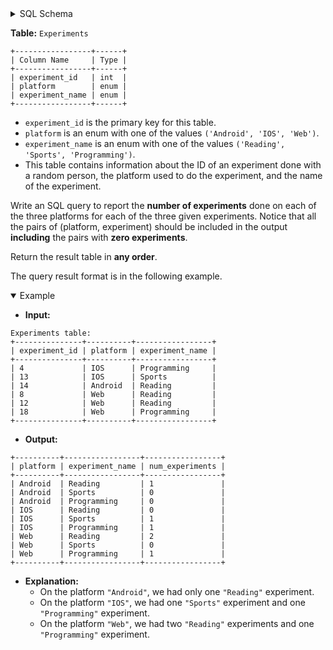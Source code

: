 <details>
<summary> SQL Schema</summary>

```sql
DROP TABLE IF EXISTS Experiments;

CREATE TABLE IF NOT EXISTS
  Experiments (experiment_id int, platform ENUM('Android', 'IOS', 'Web'), experiment_name ENUM('Reading', 'Sports', 'Programming'));

INSERT INTO
  Experiments 
VALUES
  ('4', 'IOS', 'Programming'),
  ('13', 'IOS', 'Sports'),
  ('14', 'Android', 'Reading'),
  ('8', 'Web', 'Reading'),
  ('12', 'Web', 'Reading'),
  ('18', 'Web', 'Programming');
```

</details>

**Table:** `Experiments`

```
+-----------------+------+
| Column Name     | Type |
+-----------------+------+
| experiment_id   | int  |
| platform        | enum |
| experiment_name | enum |
+-----------------+------+
```

- `experiment_id` is the primary key for this table.
- `platform` is an enum with one of the values `('Android', 'IOS', 'Web')`.
- `experiment_name` is an enum with one of the values `('Reading', 'Sports', 'Programming')`.
- This table contains information about the ID of an experiment done with a random person, the platform used to do the experiment, and the name of the experiment.

Write an SQL query to report the **number of experiments** done on each of the three platforms for each of the three given experiments. Notice that all the pairs of (platform, experiment) should be included in the output **including** the pairs with **zero experiments**.

Return the result table in **any order**.

The query result format is in the following example.

<details open><summary> Example</summary>

- **Input:** 

```
Experiments table:
+---------------+----------+-----------------+
| experiment_id | platform | experiment_name |
+---------------+----------+-----------------+
| 4             | IOS      | Programming     |
| 13            | IOS      | Sports          |
| 14            | Android  | Reading         |
| 8             | Web      | Reading         |
| 12            | Web      | Reading         |
| 18            | Web      | Programming     |
+---------------+----------+-----------------+
```

- **Output:** 

```
+----------+-----------------+-----------------+
| platform | experiment_name | num_experiments |
+----------+-----------------+-----------------+
| Android  | Reading         | 1               |
| Android  | Sports          | 0               |
| Android  | Programming     | 0               |
| IOS      | Reading         | 0               |
| IOS      | Sports          | 1               |
| IOS      | Programming     | 1               |
| Web      | Reading         | 2               |
| Web      | Sports          | 0               |
| Web      | Programming     | 1               |
+----------+-----------------+-----------------+
```

- **Explanation:** 
  + On the platform `"Android"`, we had only one `"Reading"` experiment.
  + On the platform `"IOS"`, we had one `"Sports"` experiment and one `"Programming"` experiment.
  + On the platform `"Web"`, we had two `"Reading"` experiments and one `"Programming"` experiment.

</details>

